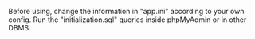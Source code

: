 Before using, change the information in "app.ini" according to your own config.
Run the "initialization.sql" queries inside phpMyAdmin or in other DBMS.  